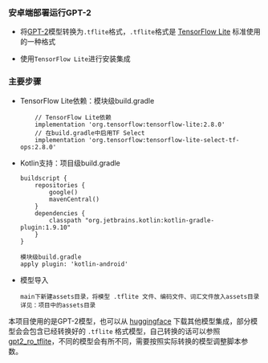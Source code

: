 ### 安卓端部署运行GPT-2

- 将[GPT-2](https://huggingface.co/openai-community/gpt2)模型转换为`.tflite`格式，`.tflite`格式是 [TensorFlow Lite](https://tensorflow.google.cn/lite?hl=zh-cn) 标准使用的一种格式

- 使用`TensorFlow Lite`进行安装集成

### 主要步骤

- TensorFlow Lite依赖：模块级build.gradle

    ```
        // TensorFlow Lite依赖
        implementation 'org.tensorflow:tensorflow-lite:2.8.0'
        // 在build.gradle中启用TF Select
        implementation 'org.tensorflow:tensorflow-lite-select-tf-ops:2.8.0'
    ```

- Kotlin支持：项目级build.gradle

    ```
    buildscript {
        repositories {
            google()
            mavenCentral()
        }
        dependencies {
            classpath "org.jetbrains.kotlin:kotlin-gradle-plugin:1.9.10"
        }
    }

    模块级build.gradle
    apply plugin: 'kotlin-android'
    ```

- 模型导入

    ```
    main下新建assets目录，将模型 .tflite 文件、编码文件、词汇文件放入assets目录
    详见：项目中的assets目录
    ```

本项目使用的是GPT-2模型，也可以从 [huggingface](https://huggingface.co/models) 下载其他模型集成，部分模型会会包含已经转换好的 `.tflite` 格式模型，自己转换的话可以参照 [gpt2_ro_tflite](https://github.com/swxctx/gpt2_ro_tflite)，不同的模型会有所不同，需要按照实际转换的模型调整脚本参数。